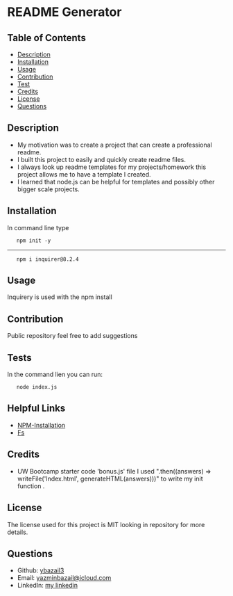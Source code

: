 # README Generator

## Table of Contents
* [Description](##Description) 
* [Installation](##Installation) 
* [Usage](##Usage) 
* [Contribution](##Contribution) 
* [Test](##Tests) 
* [Credits](##Credits) 
* [License](##License) 
* [Questions](##Questions)

## Description
* My motivation was to create a project that can create a professional readme.
* I built this project to easily and quickly create readme files.
* I always look up readme templates for my projects/homework this project allows me  to have a template I created.
* I learned that node.js can be helpful for templates and possibly other bigger scale  projects.

## Installation
  In command line type

       npm init -y
----------------------------------------------------------------------
       npm i inquirer@8.2.4

## Usage
Inquirery is used with the npm install

## Contribution
 Public repository feel free to add suggestions

## Tests
In the command lien you can run:

       node index.js

## Helpful Links 
- [NPM-Installation](https://www.npmjs.com/package/inquirer)
- [Fs](https://www.w3schools.com/nodejs/nodejs_filesystem.asp)

## Credits
- UW Bootcamp starter code 'bonus.js' file I used ".then((answers) => writeFile('Index.html', generateHTML(answers)))" to write my init function .

## License
The license used for this project is MIT looking in repository for more details.

## Questions
- Github: [ybazail3](https://github.com/ybazail3)
- Email: yazminbazail@icloud.com
- LinkedIn: [my linkedin](https://www.linkedin.com/feed/)
       
